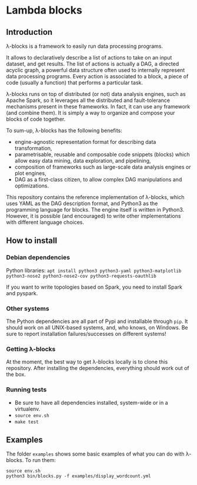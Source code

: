 # Lambda blocks

## Introduction

λ-blocks is a framework to easily run data processing programs.

It allows to declaratively describe a list of actions to take on an
input dataset, and get results. The list of actions is actually a DAG,
a directed acyclic graph, a powerful data structure often used to
internally represent data processing programs. Every action is
associated to a block, a piece of code (usually a function) that
performs a particular task.

λ-blocks runs on top of distributed (or not) data analysis engines,
such as Apache Spark, so it leverages all the distributed and
fault-tolerance mechanisms present in these frameworks. In fact, it
can use any framework (and combine them). It is simply a way to
organize and compose your blocks of code together.

To sum-up, λ-blocks has the following benefits:

* engine-agnostic representation format for describing data
  transformation,
* parametrisable, reusable and composable code snippets (blocks) which
  allow easy data mining, data exploration, and pipelining,
* composition of frameworks such as large-scale data analysis engines
  or plot engines,
* DAG as a first-class citizen, to allow complex DAG manipulations and
  optimizations.

This repository contains the reference implementation of λ-blocks,
which uses YAML as the DAG description format, and Python3 as the
programming language for blocks. The engine itself is written in
Python3. However, it is possible (and encouraged) to write other
implementations with different language choices.

## How to install

### Debian dependencies

Python libraries:
`apt install python3 python3-yaml python3-matplotlib python3-nose2 python3-nose2-cov python3-requests-oauthlib`

If you want to write topologies based on Spark, you need to install
Spark and pyspark.

### Other systems

The Python dependencies are all part of Pypi and installable through
`pip`. It should work on all UNIX-based systems, and, who knows, on
Windows. Be sure to report installation failures/successes on
different systems!

### Getting λ-blocks

At the moment, the best way to get λ-blocks locally is to clone this
repository. After installing the dependencies, everything should work
out of the box.

### Running tests

* Be sure to have all dependencies installed, system-wide or in a
  virtualenv.
* `source env.sh`
* `make test`

## Examples

The folder `examples` shows some basic examples of what you can do
with λ-blocks. To run them:

```
source env.sh
python3 bin/blocks.py -f examples/display_wordcount.yml
```

